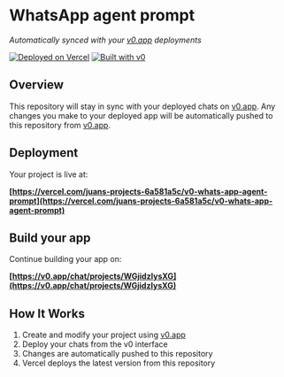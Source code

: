 # WhatsApp agent prompt

*Automatically synced with your [v0.app](https://v0.app) deployments*

[![Deployed on Vercel](https://img.shields.io/badge/Deployed%20on-Vercel-black?style=for-the-badge&logo=vercel)](https://vercel.com/juans-projects-6a581a5c/v0-whats-app-agent-prompt)
[![Built with v0](https://img.shields.io/badge/Built%20with-v0.app-black?style=for-the-badge)](https://v0.app/chat/projects/WGjidzIysXG)

## Overview

This repository will stay in sync with your deployed chats on [v0.app](https://v0.app).
Any changes you make to your deployed app will be automatically pushed to this repository from [v0.app](https://v0.app).

## Deployment

Your project is live at:

**[https://vercel.com/juans-projects-6a581a5c/v0-whats-app-agent-prompt](https://vercel.com/juans-projects-6a581a5c/v0-whats-app-agent-prompt)**

## Build your app

Continue building your app on:

**[https://v0.app/chat/projects/WGjidzIysXG](https://v0.app/chat/projects/WGjidzIysXG)**

## How It Works

1. Create and modify your project using [v0.app](https://v0.app)
2. Deploy your chats from the v0 interface
3. Changes are automatically pushed to this repository
4. Vercel deploys the latest version from this repository